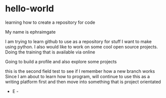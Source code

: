 # hello-world
learning how to create a repository for code 


  My name is ephraimgate
     
  I am trying to learn github to use as a repository for stuff I want to make using python.
  I also would like to work on some cool open source projects. Doing
  the training that is available via online
  
  Going to build a profile and also explore some projects
  
  this is the second field test to see if I remember how a new branch works
  Since I am about to learn how to program, will continue to use this as a  writing 
  platform first and then move into something that is project orientated 
  
  
   - E - 
